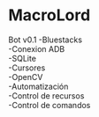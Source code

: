 # MacroLord

Bot v0.1
-Bluestacks \
-Conexion ADB \
-SQLite \
-Cursores \
-OpenCV \
-Automatización \
-Control de recursos \
-Control de comandos
